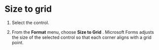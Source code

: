 
# Size to grid




1. Select the control.
    
2. From the  **Format** menu, choose **Size to Grid** . Microsoft Forms adjusts the size of the selected control so that each corner aligns with a grid point.
    



